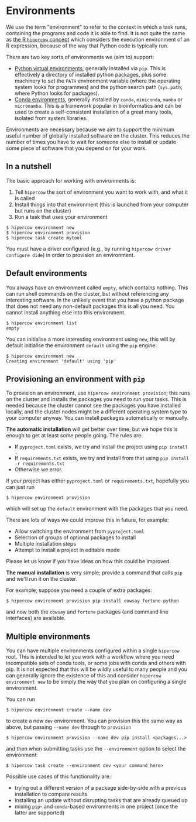 # Environments

We use the term "environment" to refer to the context in which a task runs, containing the programs and code it is able to find.  It is not quite the same as [the R `hipercow` concept](https://mrc-ide.github.io/hipercow/articles/environments.html) which considers the execution environment of an R expression, because of the way that Python code is typically run.

There are two key sorts of environments we (aim to) support:

* [Python virtual environments](https://docs.python.org/3/tutorial/venv.html), generally installed via `pip`.  This is effectively a directory of installed python packages, plus some machinery to set the `PATH` environment variable (where the operating system looks for programmes) and the python search path (`sys.path`; where Python looks for packages).
* [Conda environments](https://docs.conda.io/projects/conda/en/latest/user-guide/tasks/manage-environments.html), generally installed by `conda`, `miniconda`, `mamba` or `micromamba`.  This is a framework popular in bioinformatics and can be used to create a self-consistent installation of a great many tools, isolated from system libraries.

Environments are necessary because we aim to support the minimum useful number of globally installed software on the cluster.  This reduces the number of times you have to wait for someone else to install or update some piece of software that you depend on for your work.

## In a nutshell

The basic approach for working with environments is:

1. Tell `hipercow` the sort of environment you want to work with, and what it is called
2. Install things into that environment (this is launched from your computer but runs on the cluster)
3. Run a task that uses your environment

```
$ hipercow environment new
$ hipercow environment provision
$ hipercow task create mytool
```

You must have a driver configured (e.g., by running `hipercow driver configure dide`) in order to provision an environment.

## Default environments

You always have an environment called `empty`, which contains nothing.  This can run shell commands on the cluster, but without referencing any interesting software.  In the unlikely event that you have a python package that does not need any non-default packages this is all you need.  You cannot install anything else into this environment.

```command
$ hipercow environment list
empty
```

You can initialise a more interesting environment using `new`, this will by default initialise the environment `default` using the `pip` engine:

```command
$ hipercow environment new
Creating environment 'default' using 'pip'
```

## Provisioning an environment with `pip`

To provision an environment, use `hipercow environment provision`; this runs on the cluster and installs the packages you need to run your tasks.  This is needed because the cluster cannot see the packages you have installed locally, and the cluster nodes might be a different operating system type to your computer anyway.  You can install packages automatically or manually.

**The automatic installation** will get better over time, but we hope this is enough to get at least some people going.  The rules are:

* If `pyproject.toml` exists, we try and install the project using `pip install .`
* If `requirements.txt` exists, we try and install from that using `pip install -r requirements.txt`
* Otherwise we error.

If your project has either `pyproject.toml` or `requirements.txt`, hopefully you can just run

```command
$ hipercow environment provision
```

which will set up the `default` environment with the packages that you need.

There are lots of ways we could improve this in future, for example:

* Allow switching the environment from `pyproject.toml`
* Selection of groups of optional packages to install
* Multiple installation steps
* Attempt to install a project in editable mode

Please let us know if you have ideas on how this could be improved.

**The manual installation** is very simple; provide a command that calls `pip` and we'll run it on the cluster.

For example, suppose you need a couple of extra packages:

```command
$ hipercow environment provision pip install cowsay fortune-python
```

and now both the `cowsay` and `fortune` packages (and command line interfaces) are available.

## Multiple environments

You can have multiple environments configured within a single `hipercow` root.  This is intended to let you work with a workflow where you need incompatible sets of conda tools, or some jobs with conda and others with pip.  It is not expected that this will be wildly useful to many people and you can generally ignore the existence of this and consider `hipercow environment new` to be simply the way that you plan on configuring a single environment.

You can run

```command
$ hipercow environment create --name dev
```

to create a new `dev` environment.  You can provision this the same way as above, but passing `--name dev` through to `provision`

```command
$ hipercow environment provision --name dev pip install <packages...>
```

and then when submitting tasks use the `--environment` option to select the environment:

```command
$ hipercow task create --environment dev <your command here>
```

Possible use cases of this functionality are:

* trying out a different version of a package side-by-side with a previous installation to compare results
* installing an update without disrupting tasks that are already queued up
* mixing `pip`- and `conda`-based environments in one project (once the latter are supported)
